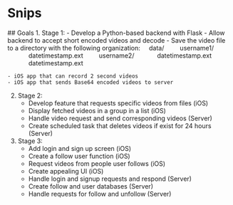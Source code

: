 # Snips

<snippet>
  <content>
## Goals
1. Stage 1:
    - Develop a Python-based backend with Flask
    - Allow backend to accept short encoded videos and decode
    - Save the video file to a directory with the following organization:  
				&nbsp;&nbsp;&nbsp;&nbsp;data/  
						&nbsp;&nbsp;&nbsp;&nbsp;&nbsp;&nbsp;&nbsp;&nbsp;username1/  
								&nbsp;&nbsp;&nbsp;&nbsp;&nbsp;&nbsp;&nbsp;&nbsp;&nbsp;&nbsp;&nbsp;&nbsp;datetimestamp.ext  
						&nbsp;&nbsp;&nbsp;&nbsp;&nbsp;&nbsp;&nbsp;&nbsp;username2/  
								&nbsp;&nbsp;&nbsp;&nbsp;&nbsp;&nbsp;&nbsp;&nbsp;&nbsp;&nbsp;&nbsp;&nbsp;datetimestamp.ext  
								&nbsp;&nbsp;&nbsp;&nbsp;&nbsp;&nbsp;&nbsp;&nbsp;&nbsp;&nbsp;&nbsp;&nbsp;datetimestamp.ext  
 
    - iOS app that can record 2 second videos 
    - iOS app that sends Base64 encoded videos to server
2. Stage 2: 
     - Develop feature that requests specific videos from files (iOS)
     - Display fetched videos in a group in a list (iOS)
     - Handle video request and send corresponding videos (Server)
     - Create scheduled task that deletes videos if exist for 24 hours (Server)
3. Stage 3:
     - Add login and sign up screen (iOS)
     - Create a follow user function (iOS)
     - Request videos from people user follows (iOS)
     - Create appealing UI (iOS)
     - Handle login and signup requests and respond (Server)
     - Create follow and user databases (Server)
     - Handle requests for follow and unfollow (Server)
</content>

</snippet>
